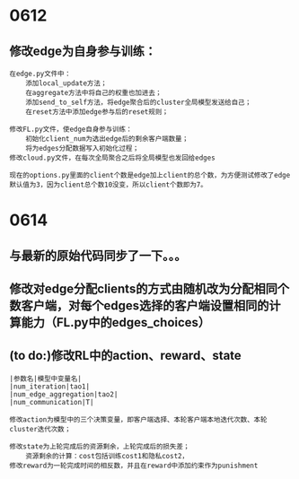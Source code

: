 # 0612
## 修改edge为自身参与训练：
    
    在edge.py文件中：
        添加local_update方法；
        在aggregate方法中将自己的权重也加进去；
        添加send_to_self方法，将edge聚合后的cluster全局模型发送给自己；
        在reset方法中添加edge参与后的reset规则；

    修改FL.py文件，使edge自身参与训练：
        初始化client_num为选出edge后的剩余客户端数量；
        将为edges分配数据写入初始化过程；
    修改cloud.py文件，在每次全局聚合之后将全局模型也发回给edges
    
    现在的options.py里面的client个数是edge加上client的总个数，为方便测试修改了edge默认值为3，因为client总个数10没变，所以client个数即为7。
# 0614
## 与最新的原始代码同步了一下。。。
## 修改对edge分配clients的方式由随机改为分配相同个数客户端，对每个edges选择的客户端设置相同的计算能力（FL.py中的edges_choices）
## (to do:)修改RL中的action、reward、state
    
    |参数名|模型中变量名|
    |num_iteration|tao1|
    |num_edge_aggregation|tao2|
    |num_communication|T|

    修改action为模型中的三个决策变量，即客户端选择、本轮客户端本地迭代次数、本轮cluster迭代次数；
        
    修改state为上轮完成后的资源剩余，上轮完成后的损失差；
        资源剩余的计算：cost包括训练cost1和隐私cost2，
    修改reward为一轮完成时间的相反数，并且在reward中添加约束作为punishment
    
    